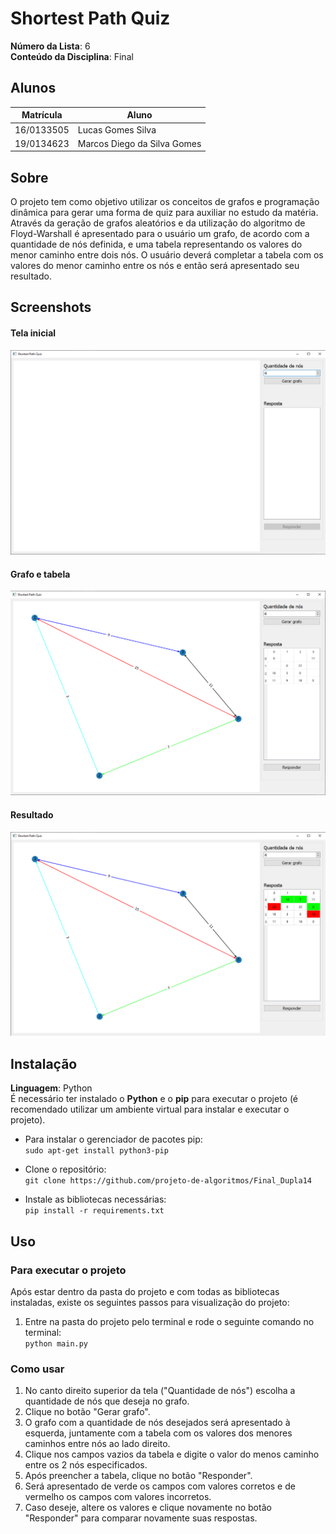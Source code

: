 # Shortest Path Quiz

**Número da Lista**: 6<br>
**Conteúdo da Disciplina**: Final<br>

## Alunos
|Matrícula | Aluno |
| -- | -- |
| 16/0133505  |  Lucas Gomes Silva |
| 19/0134623  |  Marcos Diego da Silva Gomes |

## Sobre 
O projeto tem como objetivo utilizar os conceitos de grafos e programação dinâmica para gerar uma forma de quiz para auxiliar no estudo da matéria. Através da geração de grafos aleatórios e da utilização do algoritmo de Floyd-Warshall é apresentado para o usuário um grafo, de acordo com a quantidade de nós definida, e uma tabela representando os valores do menor caminho entre dois nós. O usuário deverá completar a tabela com os valores do menor caminho entre os nós e então será apresentado seu resultado.

## Screenshots
#### Tela inicial
![inital_screen](images/initial_screen.png)
#### Grafo e tabela
![grafo](images/grafo.png)
#### Resultado
![result](images/result.png)

## Instalação 
**Linguagem**: Python<br>
É necessário ter instalado o **Python** e o **pip** para executar o projeto (é recomendado utilizar um ambiente virtual para instalar e executar o projeto).

- Para instalar o gerenciador de pacotes pip:<br>
    ``` sudo apt-get install python3-pip ```
    
- Clone o repositório:<br>
    ``` git clone https://github.com/projeto-de-algoritmos/Final_Dupla14 ```

- Instale as bibliotecas necessárias:<br>
    ``` pip install -r requirements.txt ```

## Uso 
### Para executar o projeto
Após estar dentro da pasta do projeto e com todas as bibliotecas instaladas, existe os seguintes passos para visualização do projeto: <br>
1. Entre na pasta do projeto pelo terminal e rode o seguinte comando no terminal: <br>
    ``` python main.py ```

### Como usar
1. No canto direito superior da tela ("Quantidade de nós") escolha a quantidade de nós que deseja no grafo.
2. Clique no botão "Gerar grafo".
3. O grafo com a quantidade de nós desejados será apresentado à esquerda, juntamente com a tabela com os valores dos menores caminhos entre nós ao lado direito.
4. Clique nos campos vazios da tabela e digite o valor do menos caminho entre os 2 nós especificados.
5. Após preencher a tabela, clique no botão "Responder".
6. Será apresentado de verde os campos com valores corretos e de vermelho os campos com valores incorretos.
7. Caso deseje, altere os valores e clique novamente no botão "Responder" para comparar novamente suas respostas.




